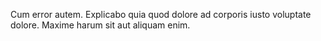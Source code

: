 Cum error autem.
Explicabo quia quod dolore ad corporis iusto voluptate dolore.
Maxime harum sit aut aliquam enim.